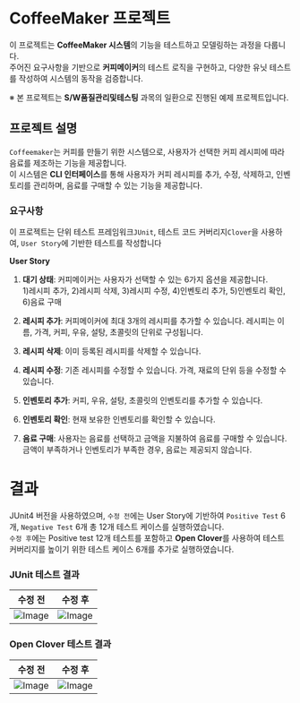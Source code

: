 # CoffeeMaker 프로젝트

이 프로젝트는 **CoffeeMaker 시스템**의 기능을 테스트하고 모델링하는 과정을 다룹니다.</br> 
주어진 요구사항을 기반으로 **커피메이커**의 테스트 로직을 구현하고, 다양한 유닛 테스트를 작성하여 시스템의 동작을 검증합니다.

※ 본 프로젝트는 **S/W품질관리및테스팅** 과목의 일환으로 진행된 예제 프로젝트입니다.

## 프로젝트 설명

`Coffeemaker`는 커피를 만들기 위한 시스템으로, 사용자가 선택한 커피 레시피에 따라 음료를 제조하는 기능을 제공합니다. </br>
이 시스템은 **CLI 인터페이스**를 통해 사용자가 커피 레시피를 추가, 수정, 삭제하고, 인벤토리를 관리하며, 음료를 구매할 수 있는 기능을 제공합니다.

### 요구사항

이 프로젝트는 단위 테스트 프레임워크`JUnit`, 테스트 코드 커버리지`Clover`을 사용하여, `User Story`에 기반한 테스트를 작성합니다

**User Story**
1. **대기 상태**: 커피메이커는 사용자가 선택할 수 있는 6가지 옵션을 제공합니다. </br>
   1)레시피 추가, 2)레시피 삭제, 3)레시피 수정, 4)인벤토리 추가, 5)인벤토리 확인, 6)음료 구매

2. **레시피 추가**: 커피메이커에 최대 3개의 레시피를 추가할 수 있습니다. 레시피는 이름, 가격, 커피, 우유, 설탕, 초콜릿의 단위로 구성됩니다.

3. **레시피 삭제**: 이미 등록된 레시피를 삭제할 수 있습니다.

4. **레시피 수정**: 기존 레시피를 수정할 수 있습니다. 가격, 재료의 단위 등을 수정할 수 있습니다.

5. **인벤토리 추가**: 커피, 우유, 설탕, 초콜릿의 인벤토리를 추가할 수 있습니다.

6. **인벤토리 확인**: 현재 보유한 인벤토리를 확인할 수 있습니다.

7. **음료 구매**: 사용자는 음료를 선택하고 금액을 지불하여 음료를 구매할 수 있습니다. 금액이 부족하거나 인벤토리가 부족한 경우, 음료는 제공되지 않습니다.

# 결과

JUnit4 버전을 사용하였으며, `수정 전`에는 User Story에 기반하여 `Positive Test` 6개, `Negative Test` 6개 총 12개 테스트 케이스를 실행하였습니다.</br>
`수정 후`에는 Positive test 12개 테스트를 포함하고 **Open Clover**를 사용하여 테스트 커버리지를 높이기 위한 테스트 케이스 6개를 추가로 실행하였습니다.

### JUnit 테스트 결과

|수정 전|수정 후|
|-----|-----|
| ![Image](https://github.com/user-attachments/assets/89521ecb-7652-421b-860b-f928a361c969)  |![Image](https://github.com/user-attachments/assets/0ea96044-0249-4465-82e8-e6c3e17c1048)  |

### Open Clover 테스트 결과

|수정 전|수정 후|
|-----|-----|
| ![Image](https://github.com/user-attachments/assets/e5995b5d-3c54-4ddd-9dd8-a579a1678ce4)  |![Image](https://github.com/user-attachments/assets/98fddf19-a959-48d6-84c4-e69ba37a039c)  |
